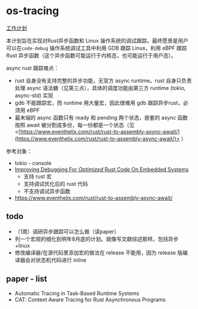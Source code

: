 # os-tracing

[工作计划](./plan.md)

本计划旨在实现对Rust异步函数和 Linux 操作系统的调试跟踪。最终愿景是用户可以在`code-debug` 操作系统调试工具中利用 GDB 跟踪 Linux，利用 eBPF 跟踪Rust 异步函数（这个异步函数可能运行于内核态，也可能运行于用户态）。

async rust 跟踪难点：

  - rust 自身没有支持完整的异步功能，无官方 async runtime。rust 自身只负责处理 async 语法糖（见第三点），具体的调度功能由第三方 runtime (tokio, async-std) 实现
  - gdb 不能跟踪宏，而 runtime 用大量宏，因此很难用 gdb 跟踪异步rust，必须用 eBPF
  - 最末端的 async 函数只有 ready 和 pending 两个状态，嵌套的 async 函数按照 await 被分割成多份，每一份都是一个状态（见 <[https://www.eventhelix.com/rust/rust-to-assembly-async-await/](https://www.eventhelix.com/rust/rust-to-assembly-async-await/)> ）
  
参考对象：

- tokio - console
- [Improving Debugging For *Optimized* Rust Code On Embedded Systems](https://www.diva-portal.org/smash/get/diva2:1720169/FULLTEXT01.pdf)
    - 支持 rust 宏
    - 支持调试优化后的 rust 代码
    - 不支持调试异步函数
- https://www.eventhelix.com/rust/rust-to-assembly-async-await/

## todo

- （1周）调研异步跟踪可以怎么做（读paper）
- 列一个宏观的细化到明年8月底的计划。就像写文献综述那样。包括异步+linux
- 修改编译器/在源代码里添加宏的做法在 release 不能用，因为 release 版编译器会对状态机代码进行 inline

## paper - list

- Automatic Tracing in Task-Based Runtime Systems
- CAT: Context Aware Tracing for Rust Asynchronous Programs